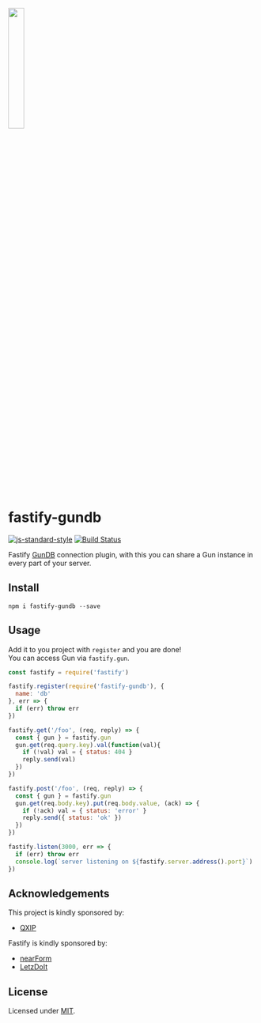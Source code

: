 <p>
    <a href="http://gun.js.org/"><img width="25%" src="https://cldup.com/TEy9yGh45l.svg"/></a>
</p> 

# fastify-gundb

[![js-standard-style](https://img.shields.io/badge/code%20style-standard-brightgreen.svg?style=flat)](http://standardjs.com/)  [![Build Status](https://travis-ci.org/lmangani/fastify-gundb.svg?branch=master)](https://travis-ci.org/lmangani/fastify-gundb)


Fastify [GunDB](http://gundb.io) connection plugin, with this you can share a Gun instance in every part of your server.

## Install
```
npm i fastify-gundb --save
```
## Usage
Add it to you project with `register` and you are done!  
You can access Gun via `fastify.gun`.
```js
const fastify = require('fastify')

fastify.register(require('fastify-gundb'), {
  name: 'db'
}, err => {
  if (err) throw err
})

fastify.get('/foo', (req, reply) => {
  const { gun } = fastify.gun
  gun.get(req.query.key).val(function(val){
    if (!val) val = { status: 404 }  
    reply.send(val)
  })
})

fastify.post('/foo', (req, reply) => {
  const { gun } = fastify.gun
  gun.get(req.body.key).put(req.body.value, (ack) => {
    if (!ack) val = { status: 'error' }  
    reply.send({ status: 'ok' })
  })
})

fastify.listen(3000, err => {
  if (err) throw err
  console.log(`server listening on ${fastify.server.address().port}`)
})
```

## Acknowledgements

This project is kindly sponsored by:
- [QXIP](http://qxip.net)

Fastify is kindly sponsored by:
- [nearForm](http://nearform.com)
- [LetzDoIt](http://www.letzdoitapp.com/)

## License

Licensed under [MIT](./LICENSE).
